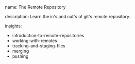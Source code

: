 name: The Remote Repository

description: Learn the in's and out's of git's remote repository.

insights:
  - introduction-to-remote-repositories
  - working-with-remotes
  - tracking-and-staging-files
  - merging
  - pushing

